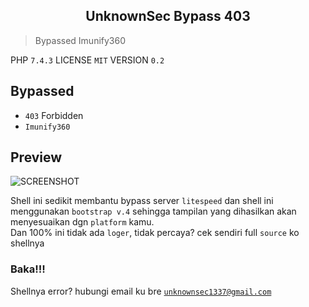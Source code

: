 <h2 align="center">UnknownSec Bypass 403</h2>

> Bypassed Imunify360

PHP `7.4.3` LICENSE `MIT` VERSION `0.2`

Bypassed
----------
* `403` Forbidden
* `Imunify360`

Preview
-------

![SCREENSHOT](https://unknownsec1337.github.io/ganteng/img.jpg)

Shell ini sedikit membantu bypass server `litespeed` dan shell ini menggunakan `bootstrap v.4` sehingga tampilan yang dihasilkan akan menyesuaikan dgn `platform` kamu.<br>Dan 100% ini tidak ada `loger`, tidak percaya? cek sendiri full `source` ko shellnya

### Baka!!!
Shellnya error? hubungi email ku bre <a href="mailto:unknownsec1337@gmail.com">`unknownsec1337@gmail.com`</a>
